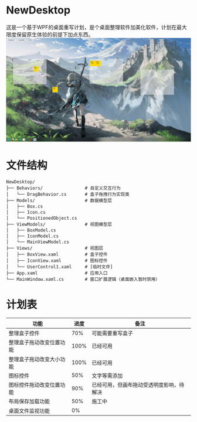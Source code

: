 # NewDesktop
这是一个基于WPF的桌面重写计划，是个桌面整理软件加美化软件，计划在最大限度保留原生体验的前提下加点东西。
![image](https://github.com/Yeilintong/NewDesktop/blob/main/Image/YL1.jpeg)
# 文件结构
```
NewDesktop/
├── Behaviors/                # 自定义交互行为
│   └── DragBehavior.cs       # 盒子拖拽行为实现类
├── Models/                   # 数据模型层
│   ├── Box.cs               
│   ├── Icon.cs              
│   └── PositionedObject.cs  
├── ViewModels/               # 视图模型层
│   ├── BoxModel.cs          
│   ├── IconModel.cs         
│   └── MainViewModel.cs     
├── Views/                    # 视图层
│   ├── BoxView.xaml          # 盒子控件
│   ├── IconView.xaml         # 图标控件  
│   └── UserControl1.xaml     # [临时文件]
├── App.xaml                  # 应用入口
└── MainWindow.xaml.cs        # 窗口扩展逻辑（桌面嵌入暂时禁用）
```
# 计划表

| 功能           | 进度   | 备注                   |
| ------------ | ---- | -------------------- |
| 整理盒子控件       | 70%  | 可能需要重写盒子             |
| 整理盒子拖动改变位置功能 | 100% | 已经可用                 |
| 整理盒子拖动改变大小功能 | 100% | 已经可用                 |
| 图标控件         | 50%  | 文字等需添加               |
| 图标控件拖动改变位置功能 | 90%  | 已经可用，但画布拖动受透明度影响，待解决 |
| 布局保存加载功能     | 50%  | 施工中                  |
| 桌面文件监视功能     | 0%   |                      |
